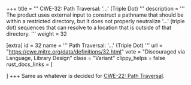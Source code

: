 +++
title = '''
CWE-32: Path Traversal: '...' (Triple Dot)
'''
description	= '''
The product uses external input to construct a pathname that should be within a restricted directory, but it does not properly neutralize '...' (triple dot) sequences that can resolve to a location that is outside of that directory.
'''
weight = 32

[extra]
id = 32
name = '''
Path Traversal: '...' (Triple Dot)
'''
url = "https://cwe.mitre.org/data/definitions/32.html"
vote = "Discouraged via Language, Library Design"
class = "Variant"
clippy_helps = false
rust_docs_links = [

]
+++
Same as whatever is decided for [CWE-22: Path Traversal](/rust-are-we-secure-yet/cwes/cwe-22).
